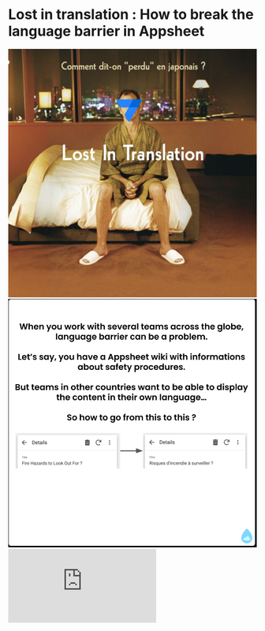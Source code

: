 # Lost in translation : How to break the language barrier in Appsheet

![1](https://github.com/GhislainSanjuan/LostInTranslation/blob/main/docs/1.png?raw=true)
![2](https://github.com/GhislainSanjuan/LostInTranslation/blob/main/docs/2.png?raw=true)
![3](https://github.com/GhislainSanjuan/LostInTranslation/blob/main/docs/Lostintranslation.pdf?raw=true)


